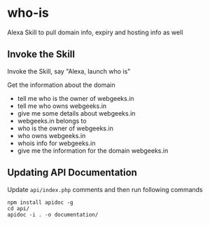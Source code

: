 # who-is
Alexa Skill to pull domain info, expiry and hosting info as well


## Invoke the Skill 

Invoke the Skill, say "Alexa, launch who is"

Get the information about the domain

- tell me who is the owner of webgeeks.in
- tell me who owns webgeeks.in
- give me some details about webgeeks.in
- webgeeks.in belongs to
- who is the owner of webgeeks.in
- who owns webgeeks.in
- whois info for webgeeks.in
- give me the information for the domain webgeeks.in


## Updating API Documentation 
Update `api/index.php` comments and then run following commands
```
npm install apidoc -g
cd api/
apidoc -i . -o documentation/
```
